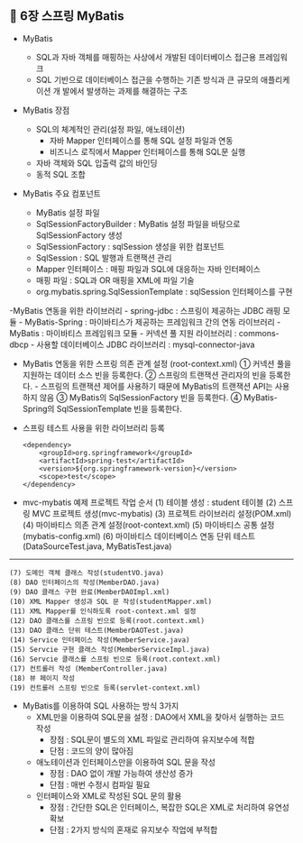 ## 📌 6장 스프링 MyBatis
- MyBatis
	- SQL과 자바 객체를 매핑하는 사상에서 개발된 데이터베이스 접근용 프레임워크
	- SQL 기반으로 데이터베이스 접근을 수행하는 기존 방식과 큰 규모의 애플리케이션 개
발에서 발생하는 과제를 해결하는 구조

- MyBatis 장점
	- SQL의 체계적인 관리(설정 파일, 애노테이션)
		- 자바 Mapper 인터페이스를 통해 SQL 설정 파일과 연동
		- 비즈니스 로직에서 Mapper 인터페이스를 통해 SQL문 실행
	- 자바 객체와 SQL 입출력 값의 바인딩
	- 동적 SQL 조합

- MyBatis 주요 컴포넌트
	- MyBatis 설정 파일
	- SqlSessionFactoryBuilder : MyBatis 설정 파일을 바탕으로 SqlSessionFactory 생성
	- SqlSessionFactory : sqlSession 생성을 위한 컴포넌트
	- SqlSession : SQL 발행과 트랜잭션 관리
	- Mapper 인터페이스 : 매핑 파일과 SQL에 대응하는 자바 인터페이스
	- 매핑 파일 : SQL과 OR 매핑을 XML에 파일 기술
	- org.mybatis.spring.SqlSessionTemplate : sqlSession 인터페이스를 구현

-MyBatis 연동을 위한 라이브러리
	- spring-jdbc : 스프링이 제공하는 JDBC 래핑 모듈
	- MyBatis-Spring : 마이바티스가 제공하는 프레임워크 간의 연동 라이브러리
	- MyBatis : 마이바티스 프레임워크 모듈
	- 커넥션 풀 지원 라이브러리 : commons-dbcp
	- 사용할 데이터베이스 JDBC 라이브러리 : mysql-connector-java

- MyBatis 연동을 위한 스프링 의존 관계 설정 (root-context.xml)
	① 커넥션 풀을 지원하는 데이터 소스 빈을 등록한다. 
	② 스프링의 트랜잭션 관리자의 빈을 등록한다.
		- 스프링의 트랜잭션 제어를 사용하기 때문에 MyBatis의 트랜잭션 API는 사용하지 않음
	③ MyBatis의 SqlSessionFactory 빈을 등록한다.
	④ MyBatis-Spring의 SqlSessionTemplate 빈을 등록한다.

- 스프링 테스트 사용을 위한 라이브러리 등록
	```
	<dependency>
		<groupId>org.springframework</groupId>
		<artifactId>spring-test</artifactId>
		<version>${org.springframework-version}</version>
		<scope>test</scope>
	</dependency>
	```

- mvc-mybatis 예제 프로젝트 작업 순서
	(1) 테이블 생성 : student 테이블
	(2) 스프링 MVC 프로젝트 생성(mvc-mybatis)
	(3) 프로젝트 라이브러리 설정(POM.xml)
	(4) 마이바티스 의존 관계 설정(root-context.xml)
	(5) 마이바티스 공통 설정(mybatis-config.xml)
	(6) 마이바티스 데이터베이스 연동 단위 테스트(DataSourceTest.java, MyBatisTest.java)
----------------------------------------------------------------------------------------------
	(7) 도메인 객체 클래스 작성(studentVO.java)
	(8) DAO 인터페이스의 작성(MemberDAO.java)
	(9) DAO 클래스 구현 완료(MemberDAOImpl.xml)
	(10) XML Mapper 생성과 SQL 문 작성(studentMapper.xml)
	(11) XML Mapper를 인식하도록 root-context.xml 설정
	(12) DAO 클래스를 스프링 빈으로 등록(root.context.xml)
	(13) DAO 클래스 단위 테스트(MemberDAOTest.java)
	(14) Service 인터페이스 작성(MemberService.java)
	(15) Servcie 구현 클래스 작성(MemberServiceImpl.java)
	(16) Servcie 클래스를 스프링 빈으로 등록(root.context.xml)
	(17) 컨트롤러 작성 (MemberController.java)
	(18) 뷰 페이지 작성
	(19) 컨트롤러 스프링 빈으로 등록(servlet-context.xml)

- MyBatis를 이용하여 SQL 사용하는 방식 3가지
	- XML만을 이용하여 SQL문을 설정 : DAO에서 XML을 찾아서 실행하는 코드 작성
		- 장점 : SQL문이 별도의 XML 파일로 관리하여 유지보수에 적합
		- 단점 : 코드의 양이 많아짐
	- 애노테이션과 인터페이스만을 이용하여 SQL 문을 작성
		- 장점 : DAO 없이 개발 가능하여 생산성 증가
		- 단점 : 매번 수정시 컴파일 필요
	- 인터페이스와 XML로 작성된 SQL 문의 활용
		- 장점 : 간단한 SQL은 인터페이스, 복잡한 SQL은 XML로 처리하여 유연성 확보
		- 단점 : 2가지 방식의 혼재로 유지보수 작업에 부적합